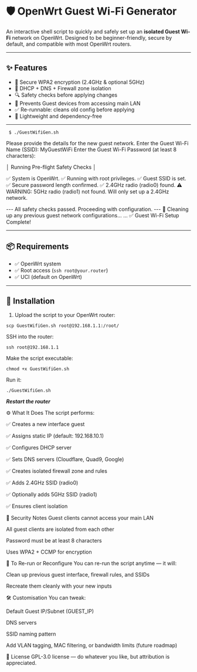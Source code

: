 
# 🛡️ OpenWrt Guest Wi-Fi Generator

An interactive shell script to quickly and safely set up an **isolated Guest Wi-Fi** network on OpenWrt. Designed to be beginner-friendly, secure by default, and compatible with most OpenWrt routers.

---

## ✨ Features

- 🔐 Secure WPA2 encryption (2.4GHz & optional 5GHz)
- 🔁 DHCP + DNS + Firewall zone isolation
- 🔍 Safety checks before applying changes
- 🚫 Prevents Guest devices from accessing main LAN
- ✅ Re-runnable: cleans old config before applying
- 🧹 Lightweight and dependency-free

---

``` $ ./GuestWifiGen.sh```

Please provide the details for the new guest network.
Enter the Guest Wi-Fi Name (SSID): MyGuestWiFi
Enter the Guest Wi-Fi Password (at least 8 characters):


│ Running Pre-flight Safety Checks │


✅ System is OpenWrt.
✅ Running with root privileges.
✅ Guest SSID is set.
✅ Secure password length confirmed.
✅ 2.4GHz radio (radio0) found.
⚠️ WARNING: 5GHz radio (radio1) not found. Will only set up a 2.4GHz network.

--- All safety checks passed. Proceeding with configuration. ---
🧹 Cleaning up any previous guest network configurations...
...
✅ Guest Wi-Fi Setup Complete!

---

## 📦 Requirements

- ✅ OpenWrt system
- ✅ Root access (`ssh root@your.router`)
- ✅ UCI (default on OpenWrt)

---

## 🚀 Installation

1. Upload the script to your OpenWrt router:

```scp GuestWifiGen.sh root@192.168.1.1:/root/```
   
SSH into the router:

```ssh root@192.168.1.1```

Make the script executable:

```chmod +x GuestWifiGen.sh```

Run it:

```./GuestWifiGen.sh```

***Restart the router***


⚙️ What It Does
The script performs:

✅ Creates a new interface guest

✅ Assigns static IP (default: 192.168.10.1)

✅ Configures DHCP server

✅ Sets DNS servers (Cloudflare, Quad9, Google)

✅ Creates isolated firewall zone and rules

✅ Adds 2.4GHz SSID (radio0)

✅ Optionally adds 5GHz SSID (radio1)

✅ Ensures client isolation

🔐 Security Notes
Guest clients cannot access your main LAN

All guest clients are isolated from each other

Password must be at least 8 characters

Uses WPA2 + CCMP for encryption

🧼 To Re-run or Reconfigure
You can re-run the script anytime — it will:

Clean up previous guest interface, firewall rules, and SSIDs

Recreate them cleanly with your new inputs

🛠️ Customisation
You can tweak:

Default Guest IP/Subnet (GUEST_IP)

DNS servers

SSID naming pattern

Add VLAN tagging, MAC filtering, or bandwidth limits (future roadmap)

📜 License
GPL-3.0 license — do whatever you like, but attribution is appreciated.


